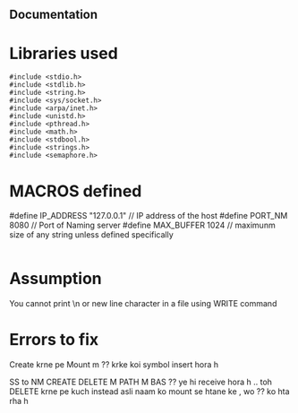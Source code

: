 ## Documentation

<!-- there is a test folder to put all side codes that we are using as reference to develop the main code -->

# Libraries used

<!-- make it common for all c files so baadme koi tension na ho  -->

    #include <stdio.h>
    #include <stdlib.h>
    #include <string.h>
    #include <sys/socket.h>
    #include <arpa/inet.h>
    #include <unistd.h>
    #include <pthread.h>
    #include <math.h>
    #include <stdbool.h>
    #include <strings.h>
    #include <semaphore.h>

# MACROS defined

#define IP_ADDRESS "127.0.0.1"                                                 // IP address of the host
#define PORT_NM 8080                                                           // Port of Naming server
#define MAX_BUFFER 1024                                                        //  maximunm size of any string unless defined specifically

```sh

```


# Assumption

You cannot print \n or new line character in a file using WRITE command



# Errors to fix

Create krne pe Mount m ?? krke koi symbol insert hora h

SS to NM CREATE DELETE M PATH M BAS ?? ye hi receive hora h .. toh DELETE krne pe kuch instead asli naam ko mount se htane ke , wo ?? ko hta rha h
